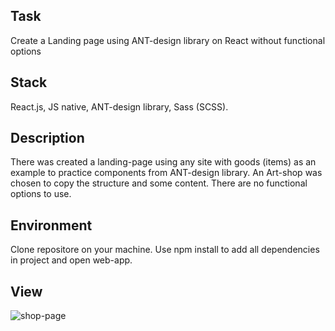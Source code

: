 ## Task
Create a Landing page using ANT-design library on React without functional options

## Stack
React.js, JS native, ANT-design library, Sass (SCSS).

## Description
There was created a landing-page using any site with goods (items) as an example to practice components from ANT-design library. An Art-shop was chosen to copy the structure and some content. There are no functional options to use.

## Environment
Clone repositore on your machine. Use npm install to add all dependencies in project and open web-app.

## View
![shop-page](https://user-images.githubusercontent.com/46706194/146981350-5a901512-a860-4a7b-a491-21533a6f8dc9.JPG)
